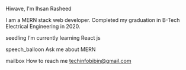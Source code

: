 Hiwave, I'm Ihsan Rasheed

I am a MERN stack web developer. Completed my graduation in B-Tech Electrical Engineering in 2020.

seedling I’m currently learning React js

speech_balloon Ask me about MERN

mailbox How to reach me techinfobibin@gmail.com


<!--
**IhsanRasheed/IhsanRasheed** is a ✨ _special_ ✨ repository because its `README.md` (this file) appears on your GitHub profile.

Here are some ideas to get you started:

- 🔭 I’m currently working on ...
- 🌱 I’m currently learning ...
- 👯 I’m looking to collaborate on ...
- 🤔 I’m looking for help with ...
- 💬 Ask me about ...
- 📫 How to reach me: ...
- 😄 Pronouns: ...
- ⚡ Fun fact: ...
-->
